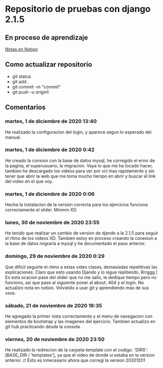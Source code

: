 # Repositorio de pruebas con django 2.1.5

## En proceso de aprendizaje

[Notas en Notion](https://www.notion.so/Preparando-el-Entorno-de-Desarrollo-a5926b2e6c2248ac83144bb459ea701a)

## Como actualizar repositorio
- git status 
- git add .
- git commit -m "commit"
- git push -u origin1      

## Comentarios

### martes, 1 de diciembre de 2020 13:40
He realizado la configuracion del login, y aparece segun lo esperado del manual.

### martes, 1 de diciembre de 2020 0:42
He creado la conxion con la base de datos mysql, he corregido el error de la pagina, el superusuario, la migracion. Vaya lo que me ha tocado hacer, tambien he descargado los videos para ver por vcl mas rapidamente y sin tener que abrir la web que me toma mucho tiempo en abrir y buscar el link del video en el que voy.

### martes, 1 de diciembre de 2020 0:06 
Hecha la instalacion de la version correcta para los ejercicios funciona correctamente el slider. Mmmm XD.

### lunes, 30 de noviembre de 2020 23:55
He tenido que realizar un cambio de version de djando a la 2.1.5 para seguir el ritmo de los videos XD.
Tambien estoy en proceso creando la conexion a la base de datos migrarla a mysql y he documentado el paso anterior.

### domingo, 29 de noviembre de 2020 0:29
Que dificil seguirle el ritmo a estas video clases, demasiadas repetitivas las explicaciones. Claro que esto usando Djando y lo sigue repitiendo. Rrrggg | En esta ocacion pase del slider que no me salio, le dedique tiempo pero no funciono, asi que pase al siguiente poner al about, 404 y el login. No actualizo nota en notion. Volvieldo a usar git y aprendiendo mas de sus usos.  

### sábado, 21 de noviembre de 2020 16:35
He agregado la primer vista correctamente y el menu de navegacion con elementos de bootstrap y las imagenes del ejercicio. Tambien actualizo en git hub practicando desde la consola.

### viernes, 20 de noviembre de 2020 23:50
He realizado la redirecion de la carpeta template con el codigo: 'DIRS': [BASE_DIR / 'templates'], ya que el vídeo de donde vi estaba en la version anterior. // Esto es innecesario ahora que corregí la version 20201201

